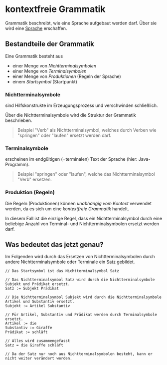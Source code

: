 # kontextfreie Grammatik

Grammatik beschreibt, wie eine Sprache aufgebaut werden darf. Über sie wird eine [Sprache](Sprache.md) erschaffen.

## Bestandteile der Grammatik

Eine Grammatik besteht aus

- einer Menge von *Nichtterminalsymbolen*
- einer Menge von *Terminalsymbolen*
- einer Menge von *Produktionen* (Regeln der Sprache)
- einem *Startsymbol* (Startpunkt)

### Nichtterminalsymbole

sind Hilfskonstrukte im Erzeugungsprozess und verschwinden schließlich.

Über die Nichtterminalsymbole wird die Struktur der Grammatik beschrieben.

> Beispiel "Verb" als Nichtterminalsymbol, welches durch Verben wie "springen" oder "laufen" ersetzt werden darf.

### Terminalsymbole

erscheinen im endgültigen (=terminalen) Text der Sprache (hier: Java-Programm).

> Beispiel "springen" oder "laufen", welche das Nichtterminalsymbol "Verb" ersetzen.

### Produktion (Regeln)

Die Regeln (Produktionen) können *unabhängig vom Kontext* verwendet werden, da es sich um eine *kontextfreie Grammatik* handelt.

In diesem Fall ist die einzige Regel, dass ein Nichtterminalsymbol durch eine beliebige Anzahl von Terminal- und Nichtterminalsymbolen ersetzt werden darf.

## Was bedeutet das jetzt genau?

Im Folgenden wird durch das Ersetzen von Nichtterminalsymbolen durch andere Nichtterminalsymbole oder Terminale ein Satz gebildet.

```
// Das Startsymbol ist das Nichtterminalsymbol Satz

// Das Nichtterminalsymbol Satz wird durch die Nichtterminalsymbole Subjekt und Prädikat ersetzt.
Satz := Subjekt Prädikat

// Die Nichtterminalsymbol Subjekt wird durch die Nichtterminalsymbole Artikel und Substantiv ersetzt.
Subjekt := Artikel Substantiv

// Für Artikel, Substantiv und Prädikat werden durch Terminalsymbole ersetzt.
Artikel := die
Substantiv := Giraffe
Prädikat := schläft

// Alles wird zusammengefasst
Satz = die Giraffe schläft

// Da der Satz nur noch aus Nichtterminalsymbolen besteht, kann er nicht weiter verändert werden.
```